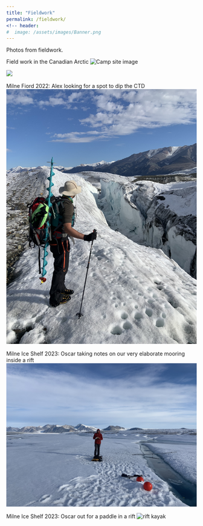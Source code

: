 ```yaml
---
title: "Fieldwork"
permalink: /fieldwork/
<!-- header:
#  image: /assets/images/Banner.png
---
```


Photos from fieldwork.

Field work in the Canadian Arctic
![Camp site image](../images/2019_21.JPG)

<img src="https://github.com/Jeremie-Bonneau/Jeremie-Bonneau.github.io/images/alex_ctd.JPG" width="300">

Milne Fiord 2022: Alex looking for a spot to dip the CTD
![rift mooring](../images/alex_ctd.JPG)

Milne Ice Shelf 2023: Oscar taking notes on our very elaborate mooring inside a rift
![rift mooring](../images/Oscar_mooring.JPG)

Milne Ice Shelf 2023: Oscar out for a paddle in a rift
![rift kayak](../images/oscar_packraft.JPG)
